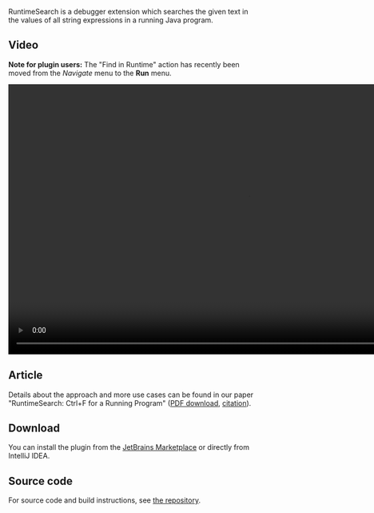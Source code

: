 RuntimeSearch is a debugger extension which searches the given text in the values of all string expressions in a running Java program.

## Video

**Note for plugin users:** The "Find in Runtime" action has recently been moved from the *Navigate* menu to the **Run** menu.

<video width="960" height="540" controls>
  <source src="video.mp4" type="video/mp4">
</video>

## Article

Details about the approach and more use cases can be found in our paper "RuntimeSearch: Ctrl+F for a Running Program" ([PDF download](https://sulir.github.io/papers/Sulir17runtimesearch.pdf), [citation](https://dl.acm.org/citation.cfm?id=3155613)).

## Download

You can install the plugin from the [JetBrains Marketplace](https://plugins.jetbrains.com/plugin/16527-runtimesearch) or directly from IntelliJ IDEA.

## Source code

For source code and build instructions, see [the repository](https://github.com/sulir/runtimesearch).